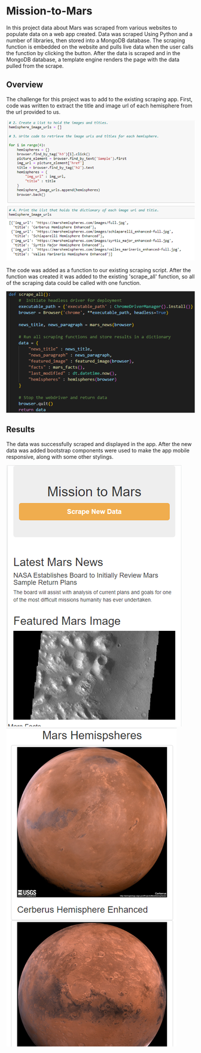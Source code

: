 # Mission-to-Mars
In this project data about Mars was scraped from various websites to populate data on a web app created. Data was scraped Using Python and a number of libraries, then stored into a MongoDB database. The scraping function is embedded on the website and pulls live data when the user calls the function by clicking the button. After the data is scraped and in the MongoDB database, a template engine renders the page with the data pulled from the scrape.

## Overview
The challenge for this project was to add to the existing scraping app. First, code was written to extract the title and image url of each hemisphere from the url provided to us. 

![urls and titles](/Resources/urls.PNG)

The code was added as a function to our existing scraping script. After the function was created it was added to the existing 'scrape_all' function, so all of the scraping data could be called with one function.

![scrape all](/Resources/scrape_all.PNG)

## Results
The data was successfully scraped and displayed in the app. After the new data was added bootstrap components were used to make the app mobile responsive, along with some other stylings. 

![responsive](/Resources/responsive.PNG) ![responsive2](/Resources/responsive2.PNG)